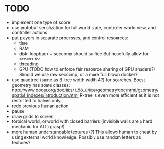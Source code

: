 # TODO

-   implement one type of score
-   use protobuf serialization for full world state, controller world view, and controller actions
-   put players in separate processes, and control resources:
    - time
    - RAM
    - disk: loopback + seccomp should suffice
    But hopefully allow for access to:
    - threading
    - GPU (TODO how to enforce fair resource sharing of GPU shaders?)
    Should we use raw seccomp, or a more full blown docker?
-   use quadtree (same as B-tree width width 4?) for searches.
    Boost geometry has some classes: http://www.boost.org/doc/libs/1_58_0/libs/geometry/doc/html/geometry/spatial_indexes/introduction.html
    R-tree is even more efficient as it is not restricted to halves only.
-   redo previous human action
-   pause
-   draw grids to screen
-   toroidal world, or world with closed barriers (invisible walls are a hard mechanic for AI to grasp!)
-   more human understandable textures (?) This allows human to cheat by using external world knowledge. Possibly use random letters as textures? 

